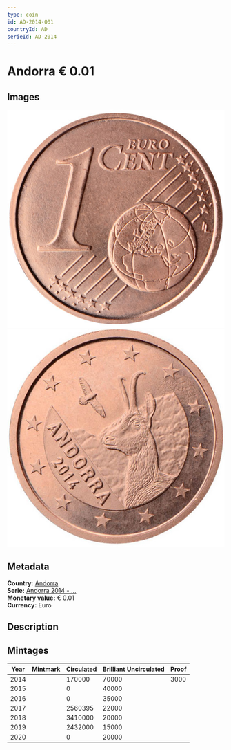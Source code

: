 ```yaml
---
type: coin
id: AD-2014-001
countryId: AD
serieId: AD-2014
---
```


# Andorra € 0.01

## Images

![Front image](../../../img/common-2007-001.png) ![Back image](img/andorra-2014-001.png)

## Metadata

**Country:** [Andorra](../index.md)\
**Serie:** [Andorra 2014 - ...](index.md)\
**Monetary value:** € 0.01\
**Currency:** Euro

## Description


## Mintages

| Year | Mintmark | Circulated | Brilliant Uncirculated | Proof |
| ---- | -------- | ---------- | ---------------------- | ----- |
| 2014 |  | 170000| 70000 | 3000 |
| 2015 |  | 0| 40000 |  |
| 2016 |  | 0| 35000 |  |
| 2017 |  | 2560395| 22000 |  |
| 2018 |  | 3410000| 20000 |  |
| 2019 |  | 2432000| 15000 |  |
| 2020 |  | 0| 20000 |  |
